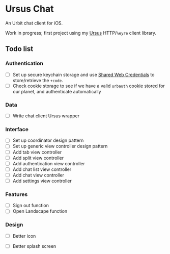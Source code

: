 # Ursus Chat

An Urbit chat client for iOS.

Work in progress; first project using my [Ursus](https://github.com/dclelland/Ursus) HTTP/`%eyre` client library.

## Todo list

### Authentication

- [ ] Set up secure keychain storage and use [Shared Web Credentials](https://github.com/kishikawakatsumi/KeychainAccess#shared_web_credentials) to store/retrieve the `+code`.
- [ ] Check cookie storage to see if we have a valid `urbauth` cookie stored for our planet, and authenticate automatically

### Data

- [ ] Write chat client Ursus wrapper

### Interface

- [ ] Set up coordinator design pattern
- [ ] Set up generic view controller design pattern
- [ ] Add tab view controller
- [ ] Add split view controller
- [ ] Add authentication view controller
- [ ] Add chat list view controller
- [ ] Add chat view controller
- [ ] Add settings view controller

### Features

- [ ] Sign out function
- [ ] Open Landscape function

### Design

- [ ] Better icon
- [ ] Better splash screen

